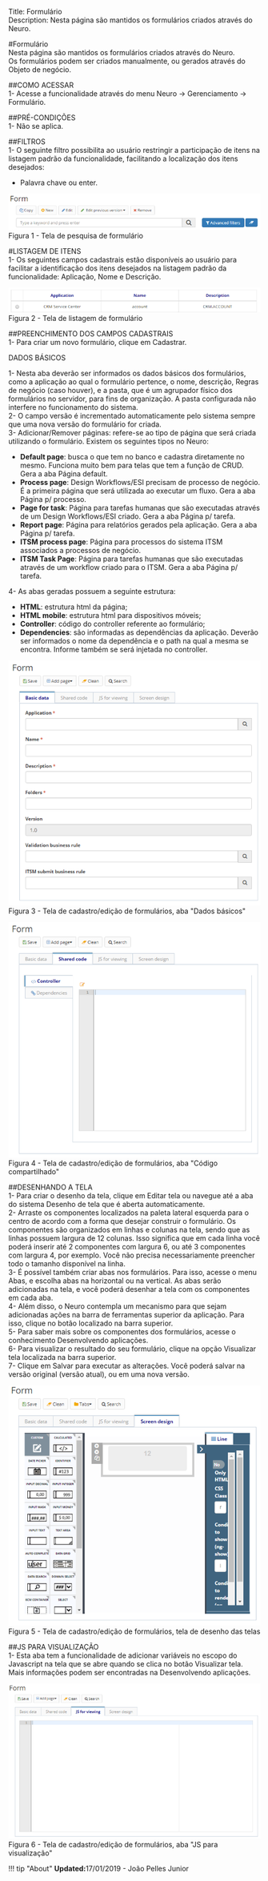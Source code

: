 Title: Formulário  
Description: Nesta página são mantidos os formulários criados através do Neuro.  

#Formulário  
Nesta página são mantidos os formulários criados através do Neuro.   
Os formulários podem ser criados manualmente, ou gerados através do Objeto de negócio.    

##COMO ACESSAR  
1- Acesse a funcionalidade através do menu Neuro → Gerenciamento → Formulário.   

##PRÉ-CONDIÇÕES    
1- Não se aplica.    

##FILTROS    
1- O seguinte filtro possibilita ao usuário restringir a participação de itens na listagem padrão da funcionalidade, facilitando a localização dos itens desejados:    
- Palavra chave ou enter.    

![Screenshot](images/Form-Search.png)   
Figura 1 - Tela de pesquisa de formulário    

#LISTAGEM DE ITENS  
1- Os seguintes campos cadastrais estão disponíveis ao usuário para facilitar a identificação dos itens desejados na listagem padrão da funcionalidade: Aplicação, Nome e Descrição.     

![Screenshot](images/Form-Listing.png)  
Figura 2 - Tela de listagem de formulário  

##PREENCHIMENTO DOS CAMPOS CADASTRAIS  
1- Para criar um novo formulário, clique em Cadastrar.  

DADOS BÁSICOS

1- Nesta aba deverão ser informados os dados básicos dos formulários, como a aplicação ao qual o formulário pertence, o nome, descrição, Regras de negócio (caso houver), e a pasta, que é um agrupador físico dos formulários no servidor, para fins de organização. A pasta configurada não interfere no funcionamento do sistema.    
2- O campo versão é incrementado automaticamente pelo sistema sempre que uma nova versão do formulário for criada.    
3- Adicionar/Remover páginas: refere-se ao tipo de página que será criada utilizando o formulário. Existem os seguintes tipos no Neuro:    
- **Default page**: busca o que tem no banco e cadastra diretamente no mesmo. Funciona muito bem para telas que tem a função de CRUD. Gera a aba Página default.    
- **Process page**:  Design Workflows/ESI precisam de processo de negócio. É a primeira página que será utilizada ao executar um fluxo. Gera a aba Página p/ processo.    
- **Page for task**: Página para tarefas humanas que são executadas através de um Design Workflows/ESI criado. Gera a aba Página p/ tarefa.  
- **Report page**: Página para relatórios gerados pela aplicação. Gera a aba Página p/ tarefa.  
- **ITSM process page**: Página para processos do sistema ITSM associados a processos de negócio.  
- **ITSM Task Page**: Página para tarefas humanas que são executadas através de um workflow criado para o ITSM. Gera a aba Página p/ tarefa.  

4- As abas geradas possuem a seguinte estrutura:    
- **HTML**: estrutura html da página;    
- **HTML mobile**: estrutura html para dispositivos móveis;  
- **Controller**: código do controller referente ao formulário;  
- **Dependencies**: são informadas as dependências da aplicação. Deverão ser informados o nome da dependência e o path na qual a mesma se encontra. Informe também se será injetada no controller.      

![Screenshot](images/Form-business.png)    
Figura 3 - Tela de cadastro/edição de formulários, aba "Dados básicos"   

![Screenshot](images/Form-business2.png) 
Figura 4 - Tela de cadastro/edição de formulários, aba "Código compartilhado"    

##DESENHANDO A TELA    
1- Para criar o desenho da tela, clique em Editar tela ou navegue até a aba do sistema Desenho de tela que é aberta automaticamente.    
2- Arraste os componentes localizados na paleta lateral esquerda para o centro de acordo com a forma que desejar construir o formulário. Os componentes são organizados em linhas e colunas na tela, sendo que as linhas possuem largura de 12 colunas. Isso significa que em cada linha você poderá inserir até 2 componentes com largura 6, ou até 3 componentes com largura 4, por exemplo. Você não precisa necessariamente preencher todo o tamanho disponível na linha.    
3- É possível também criar abas nos formulários. Para isso, acesse o menu Abas, e escolha abas na horizontal ou na vertical. As abas serão adicionadas na tela, e você poderá desenhar a tela com os componentes em cada aba.    
4- Além disso, o Neuro contempla um mecanismo para que sejam adicionadas ações na barra de ferramentas superior da aplicação. Para isso, clique no botão localizado na barra superior.  
5- Para saber mais sobre os componentes dos formulários, acesse o conhecimento Desenvolvendo aplicações.    
6- Para visualizar o resultado do seu formulário, clique na opção Visualizar tela localizada na barra superior.    
7- Clique em Salvar para executar as alterações. Você poderá salvar na versão original (versão atual), ou em uma nova versão.   

![Screenshot](images/Form-screen-design.png)   
Figura 5 - Tela de cadastro/edição de formulários, tela de desenho das telas    

##JS PARA VISUALIZAÇÃO    
1- Esta aba tem a funcionalidade de adicionar variáveis no escopo do Javascript na tela que se abre quando se clica no botão Visualizar tela. Mais informações podem ser encontradas na Desenvolvendo aplicações.    

![Screenshot](images/Form-JS.png)  
Figura 6 - Tela de cadastro/edição de formulários, aba "JS para visualização"    

!!! tip "About"
    <b>Updated:</b>17/01/2019 - João Pelles Junior
